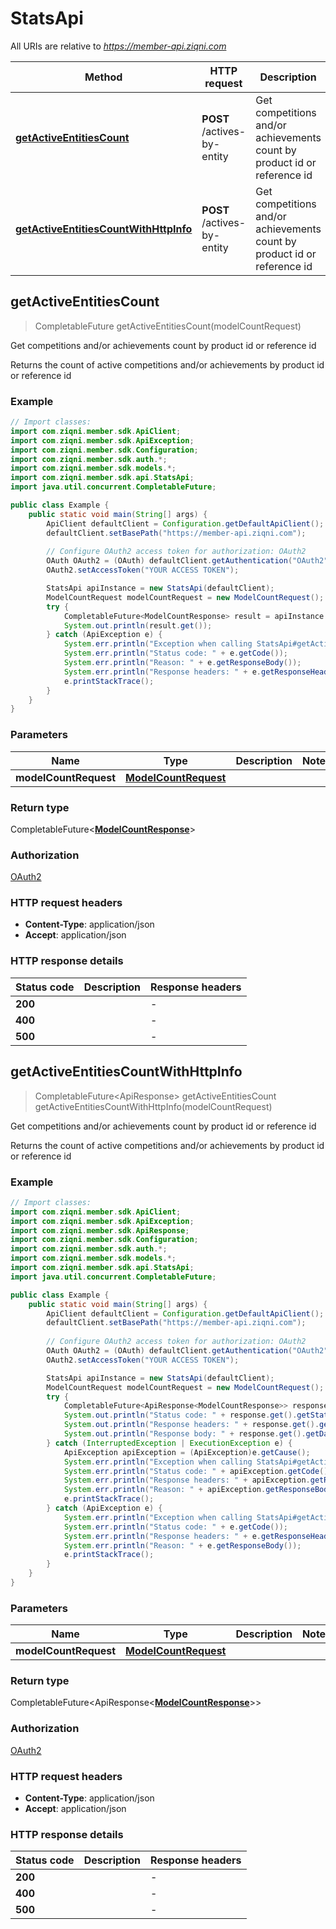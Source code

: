 # StatsApi

All URIs are relative to *https://member-api.ziqni.com*

| Method | HTTP request | Description |
|------------- | ------------- | -------------|
| [**getActiveEntitiesCount**](StatsApi.md#getActiveEntitiesCount) | **POST** /actives-by-entity | Get competitions and/or achievements count by product id or reference id |
| [**getActiveEntitiesCountWithHttpInfo**](StatsApi.md#getActiveEntitiesCountWithHttpInfo) | **POST** /actives-by-entity | Get competitions and/or achievements count by product id or reference id |



## getActiveEntitiesCount

> CompletableFuture<ModelCountResponse> getActiveEntitiesCount(modelCountRequest)

Get competitions and/or achievements count by product id or reference id

Returns the count of active competitions and/or achievements by product id or reference id

### Example

```java
// Import classes:
import com.ziqni.member.sdk.ApiClient;
import com.ziqni.member.sdk.ApiException;
import com.ziqni.member.sdk.Configuration;
import com.ziqni.member.sdk.auth.*;
import com.ziqni.member.sdk.models.*;
import com.ziqni.member.sdk.api.StatsApi;
import java.util.concurrent.CompletableFuture;

public class Example {
    public static void main(String[] args) {
        ApiClient defaultClient = Configuration.getDefaultApiClient();
        defaultClient.setBasePath("https://member-api.ziqni.com");
        
        // Configure OAuth2 access token for authorization: OAuth2
        OAuth OAuth2 = (OAuth) defaultClient.getAuthentication("OAuth2");
        OAuth2.setAccessToken("YOUR ACCESS TOKEN");

        StatsApi apiInstance = new StatsApi(defaultClient);
        ModelCountRequest modelCountRequest = new ModelCountRequest(); // ModelCountRequest | 
        try {
            CompletableFuture<ModelCountResponse> result = apiInstance.getActiveEntitiesCount(modelCountRequest);
            System.out.println(result.get());
        } catch (ApiException e) {
            System.err.println("Exception when calling StatsApi#getActiveEntitiesCount");
            System.err.println("Status code: " + e.getCode());
            System.err.println("Reason: " + e.getResponseBody());
            System.err.println("Response headers: " + e.getResponseHeaders());
            e.printStackTrace();
        }
    }
}
```

### Parameters


| Name | Type | Description  | Notes |
|------------- | ------------- | ------------- | -------------|
| **modelCountRequest** | [**ModelCountRequest**](ModelCountRequest.md)|  | |

### Return type

CompletableFuture<[**ModelCountResponse**](ModelCountResponse.md)>


### Authorization

[OAuth2](../README.md#OAuth2)

### HTTP request headers

- **Content-Type**: application/json
- **Accept**: application/json

### HTTP response details
| Status code | Description | Response headers |
|-------------|-------------|------------------|
| **200** |  |  -  |
| **400** |  |  -  |
| **500** |  |  -  |

## getActiveEntitiesCountWithHttpInfo

> CompletableFuture<ApiResponse<ModelCountResponse>> getActiveEntitiesCount getActiveEntitiesCountWithHttpInfo(modelCountRequest)

Get competitions and/or achievements count by product id or reference id

Returns the count of active competitions and/or achievements by product id or reference id

### Example

```java
// Import classes:
import com.ziqni.member.sdk.ApiClient;
import com.ziqni.member.sdk.ApiException;
import com.ziqni.member.sdk.ApiResponse;
import com.ziqni.member.sdk.Configuration;
import com.ziqni.member.sdk.auth.*;
import com.ziqni.member.sdk.models.*;
import com.ziqni.member.sdk.api.StatsApi;
import java.util.concurrent.CompletableFuture;

public class Example {
    public static void main(String[] args) {
        ApiClient defaultClient = Configuration.getDefaultApiClient();
        defaultClient.setBasePath("https://member-api.ziqni.com");
        
        // Configure OAuth2 access token for authorization: OAuth2
        OAuth OAuth2 = (OAuth) defaultClient.getAuthentication("OAuth2");
        OAuth2.setAccessToken("YOUR ACCESS TOKEN");

        StatsApi apiInstance = new StatsApi(defaultClient);
        ModelCountRequest modelCountRequest = new ModelCountRequest(); // ModelCountRequest | 
        try {
            CompletableFuture<ApiResponse<ModelCountResponse>> response = apiInstance.getActiveEntitiesCountWithHttpInfo(modelCountRequest);
            System.out.println("Status code: " + response.get().getStatusCode());
            System.out.println("Response headers: " + response.get().getHeaders());
            System.out.println("Response body: " + response.get().getData());
        } catch (InterruptedException | ExecutionException e) {
            ApiException apiException = (ApiException)e.getCause();
            System.err.println("Exception when calling StatsApi#getActiveEntitiesCount");
            System.err.println("Status code: " + apiException.getCode());
            System.err.println("Response headers: " + apiException.getResponseHeaders());
            System.err.println("Reason: " + apiException.getResponseBody());
            e.printStackTrace();
        } catch (ApiException e) {
            System.err.println("Exception when calling StatsApi#getActiveEntitiesCount");
            System.err.println("Status code: " + e.getCode());
            System.err.println("Response headers: " + e.getResponseHeaders());
            System.err.println("Reason: " + e.getResponseBody());
            e.printStackTrace();
        }
    }
}
```

### Parameters


| Name | Type | Description  | Notes |
|------------- | ------------- | ------------- | -------------|
| **modelCountRequest** | [**ModelCountRequest**](ModelCountRequest.md)|  | |

### Return type

CompletableFuture<ApiResponse<[**ModelCountResponse**](ModelCountResponse.md)>>


### Authorization

[OAuth2](../README.md#OAuth2)

### HTTP request headers

- **Content-Type**: application/json
- **Accept**: application/json

### HTTP response details
| Status code | Description | Response headers |
|-------------|-------------|------------------|
| **200** |  |  -  |
| **400** |  |  -  |
| **500** |  |  -  |

